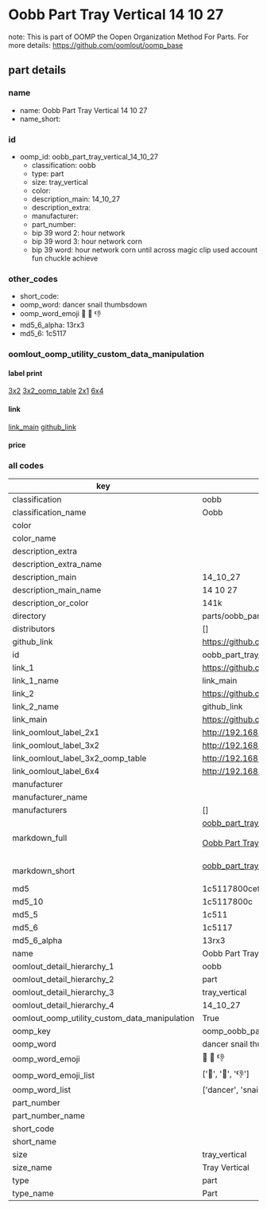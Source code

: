 # Oobb Part Tray Vertical 14 10 27  

note: This is part of OOMP the Oopen Organization Method For Parts. For more details: https://github.com/oomlout/oomp_base

##  part details





### name
* name: Oobb Part Tray Vertical 14 10 27
* name_short: 
### id
* oomp_id: oobb_part_tray_vertical_14_10_27
  * classification: oobb
  * type: part
  * size: tray_vertical
  * color: 
  * description_main: 14_10_27
  * description_extra: 
  * manufacturer: 
  * part_number: 
  * bip 39 word 2: hour network
  * bip 39 word 3: hour network corn
  * bip 39 word: hour network corn until across magic clip used account fun chuckle achieve

### other_codes
* short_code: 
* oomp_word: dancer snail thumbsdown
* oomp_word_emoji :dancer: :snail: :thumbsdown:
* md5_6_alpha: 13rx3
* md5_6: 1c5117






### oomlout_oomp_utility_custom_data_manipulation
#### label print
[3x2](http://192.168.1.245:1112/?label=oomp%2013rx3)
[3x2_oomp_table](http://192.168.1.107:1112/?label=oomp%2013rx3)
[2x1](http://192.168.1.242:1112/?label=oomp%2013rx3)
[6x4](http://192.168.1.55:1112/?label=oomp%2013rx3)    

#### link

[link_main](https://github.com/oomlout/oomlout_oomp_current_version_messy/tree/main/parts/oobb_part_tray_vertical_14_10_27) [github_link](https://github.com/oomlout/oomlout_oomp_part_src/tree/main/parts/oobb_part_tray_vertical_14_10_27)                             

#### price







### all codes 
| key | value |  
| --- | --- |  
| classification | oobb |  
| classification_name | Oobb |  
| color |  |  
| color_name |  |  
| description_extra |  |  
| description_extra_name |  |  
| description_main | 14_10_27 |  
| description_main_name | 14 10 27 |  
| description_or_color | 141k |  
| directory | parts/oobb_part_tray_vertical_14_10_27 |  
| distributors | [] |  
| github_link | https://github.com/oomlout/oomlout_oomp_part_src/tree/main/parts/oobb_part_tray_vertical_14_10_27 |  
| id | oobb_part_tray_vertical_14_10_27 |  
| link_1 | https://github.com/oomlout/oomlout_oomp_current_version_messy/tree/main/parts/oobb_part_tray_vertical_14_10_27 |  
| link_1_name | link_main |  
| link_2 | https://github.com/oomlout/oomlout_oomp_part_src/tree/main/parts/oobb_part_tray_vertical_14_10_27 |  
| link_2_name | github_link |  
| link_main | https://github.com/oomlout/oomlout_oomp_current_version_messy/tree/main/parts/oobb_part_tray_vertical_14_10_27 |  
| link_oomlout_label_2x1 | http://192.168.1.242:1112/?label=oomp%2013rx3 |  
| link_oomlout_label_3x2 | http://192.168.1.245:1112/?label=oomp%2013rx3 |  
| link_oomlout_label_3x2_oomp_table | http://192.168.1.107:1112/?label=oomp%2013rx3 |  
| link_oomlout_label_6x4 | http://192.168.1.55:1112/?label=oomp%2013rx3 |  
| manufacturer |  |  
| manufacturer_name |  |  
| manufacturers | [] |  
| markdown_full | [oobb_part_tray_vertical_14_10_27](https://github.com/oomlout/oomlout_oomp_current_version_messy/tree/main/parts/oobb_part_tray_vertical_14_10_27)<br>[](https://github.com/oomlout/oomlout_oomp_current_version_messy/tree/main/parts/oobb_part_tray_vertical_14_10_27)<br>[Oobb Part Tray Vertical 14 10 27](https://github.com/oomlout/oomlout_oomp_current_version_messy/tree/main/parts/oobb_part_tray_vertical_14_10_27)<br><br> |  
| markdown_short | [oobb_part_tray_vertical_14_10_27](https://github.com/oomlout/oomlout_oomp_current_version_messy/tree/main/parts/oobb_part_tray_vertical_14_10_27)<br><br> |  
| md5 | 1c5117800cefc56a17012ee260e53372 |  
| md5_10 | 1c5117800c |  
| md5_5 | 1c511 |  
| md5_6 | 1c5117 |  
| md5_6_alpha | 13rx3 |  
| name | Oobb Part Tray Vertical 14 10 27 |  
| oomlout_detail_hierarchy_1 | oobb |  
| oomlout_detail_hierarchy_2 | part |  
| oomlout_detail_hierarchy_3 | tray_vertical |  
| oomlout_detail_hierarchy_4 | 14_10_27 |  
| oomlout_oomp_utility_custom_data_manipulation | True |  
| oomp_key | oomp_oobb_part_tray_vertical_14_10_27 |  
| oomp_word | dancer snail thumbsdown |  
| oomp_word_emoji | :dancer: :snail: :thumbsdown: |  
| oomp_word_emoji_list | [':dancer:', ':snail:', ':thumbsdown:'] |  
| oomp_word_list | ['dancer', 'snail', 'thumbsdown'] |  
| part_number |  |  
| part_number_name |  |  
| short_code |  |  
| short_name |  |  
| size | tray_vertical |  
| size_name | Tray Vertical |  
| type | part |  
| type_name | Part |  
